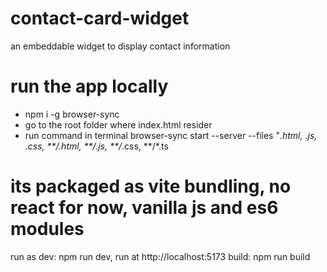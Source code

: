 # contact-card-widget
an embeddable widget to display contact information


# run the app locally
* npm i -g browser-sync
* go to the root folder where index.html resider
* run command in terminal browser-sync start --server --files "*.html, *.js, *.css, **/*.html, **/*.js, **/*.css, **/*.ts

# its packaged as vite bundling, no react for now, vanilla js and es6 modules
run as dev: npm run dev, run at http://localhost:5173
build: npm run build